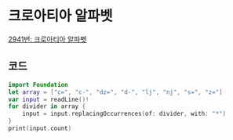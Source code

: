 # 크로아티아 알파벳

[2941번: 크로아티아 알파벳](https://www.acmicpc.net/problem/2941)

## 코드

```swift
import Foundation
let array = ["c=", "c-", "dz=", "d-", "lj", "nj", "s=", "z="]
var input = readLine()!
for divider in array {
    input = input.replacingOccurrences(of: divider, with: "*")
}
print(input.count)
```